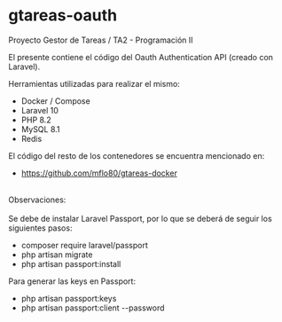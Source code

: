 # gtareas-oauth

Proyecto Gestor de Tareas / TA2 - Programación II

El presente contiene el código del Oauth Authentication API (creado con Laravel).

Herramientas utilizadas para realizar el mismo:
- Docker / Compose
- Laravel 10
- PHP 8.2
- MySQL 8.1
- Redis

El código del resto de los contenedores se encuentra mencionado en:
- https://github.com/mflo80/gtareas-docker

<br>
Observaciones:
<br><br>
Se debe de instalar Laravel Passport, por lo que se deberá de seguir los siguientes pasos:
<br>

- composer require laravel/passport
- php artisan migrate
- php artisan passport:install

Para generar las keys en Passport:

- php artisan passport:keys
- php artisan passport:client --password
